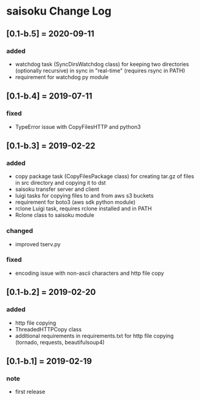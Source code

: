 # saisoku Change Log

## [0.1-b.5] = 2020-09-11
### added
- watchdog task (SyncDirsWatchdog class) for keeping two directories (optionally recursive) in sync in "real-time" (requires rsync in PATH)
- requirement for watchdog py module

## [0.1-b.4] = 2019-07-11
### fixed
- TypeError issue with CopyFilesHTTP and python3

## [0.1-b.3] = 2019-02-22
### added
- copy package task (CopyFilesPackage class) for creating tar.gz of files in src directory and copying it to dst
- saisoku transfer server and client
- luigi tasks for copying files to and from aws s3 buckets
- requirement for boto3 (aws sdk python module)
- rclone Luigi task, requires rclone installed and in PATH
- Rclone class to saisoku module
### changed
- improved tserv.py
### fixed
- encoding issue with non-ascii characters and http file copy

## [0.1-b.2] = 2019-02-20
### added
- http file copying
- ThreadedHTTPCopy class
- additional requirements in requirements.txt for http file copying (tornado, requests, beautifulsoup4)

## [0.1-b.1] = 2019-02-19
### note
- first release
